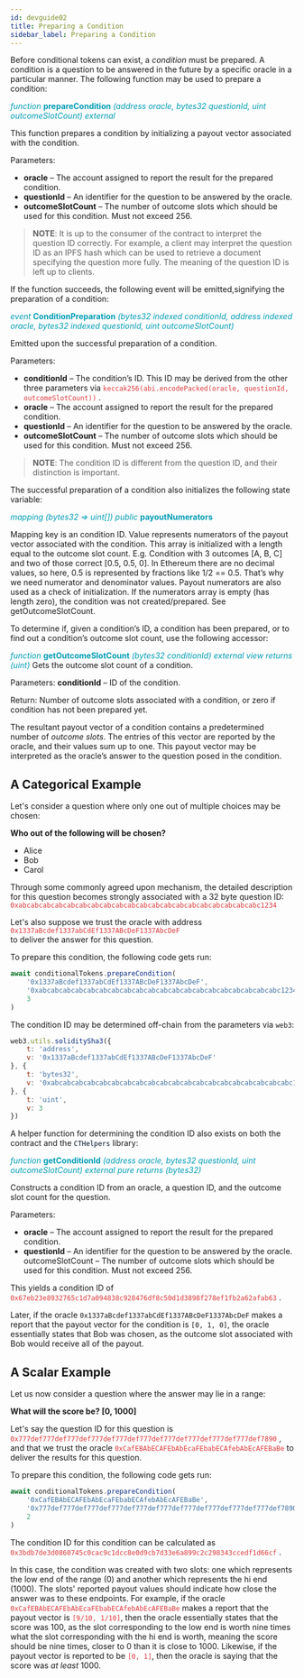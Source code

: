 ```yaml
---
id: devguide02
title: Preparing a Condition
sidebar_label: Preparing a Condition
---
```


Before conditional tokens can exist, a *condition* must be prepared. A
condition is a question to be answered in the future by a specific
oracle in a particular manner. The following function may be used to
prepare a condition:


<span style="color:#009cb4">*function* **prepareCondition** *(address oracle, bytes32 questionId, uint outcomeSlotCount) external*</span>

This function prepares a condition by initializing a payout vector associated with the condition.

Parameters:	

* **oracle** – The account assigned to report the result for the prepared condition.
* **questionId** – An identifier for the question to be answered by the oracle.
* **outcomeSlotCount** – The number of outcome slots which should be used for this condition. Must not exceed 256.

> **NOTE**: It is up to the consumer of the contract to interpret the
question ID correctly. For example, a client may interpret the question
ID as an IPFS hash which can be used to retrieve a document specifying
the question more fully. The meaning of the question ID is left up to
clients.

If the function succeeds, the following event will be emitted,signifying the preparation of a condition:

<span style="color:#009cb4">*event* **ConditionPreparation** *(bytes32 indexed conditionId, address indexed oracle, bytes32 indexed questionId, uint outcomeSlotCount)* </span>

Emitted upon the successful preparation of a condition.

Parameters:
* **conditionId** – The condition’s ID. This ID may be derived from the other three parameters via <span style="color:#DB3A3D">`keccak256(abi.encodePacked(oracle, questionId, outcomeSlotCount))` </span>.
* **oracle** – The account assigned to report the result for the prepared condition.
* **questionId** – An identifier for the question to be answered by the oracle.
* **outcomeSlotCount** – The number of outcome slots which should be used for this condition. Must not exceed 256.


> **NOTE**: The condition ID is different from the question ID, and their
distinction is important.

The successful preparation of a condition also initializes the following
state variable:


<span style="color:#009cb4">*mapping (bytes32 => uint[]) public* **payoutNumerators** </span>

Mapping key is an condition ID. Value represents numerators of the payout vector associated with the condition. This array is initialized with a length equal to the outcome slot count. E.g. Condition with 3 outcomes [A, B, C] and two of those correct [0.5, 0.5, 0]. In Ethereum there are no decimal values, so here, 0.5 is represented by fractions like 1/2 == 0.5. That’s why we need numerator and denominator values. Payout numerators are also used as a check of initialization. If the numerators array is empty (has length zero), the condition was not created/prepared. See getOutcomeSlotCount.

To determine if, given a condition’s ID, a condition has been prepared,
or to find out a condition’s outcome slot count, use the following
accessor:

<span style="color:#009cb4">*function* **getOutcomeSlotCount** *(bytes32 conditionId) external view returns (uint)*</span>
Gets the outcome slot count of a condition.

Parameters:	**conditionId** – ID of the condition.

Return: Number of outcome slots associated with a condition, or zero if condition has not been prepared yet.

The resultant payout vector of a condition contains a predetermined number of *outcome slots*. The entries of this vector are reported by the oracle, and their values sum up to one. This payout vector may be interpreted as the oracle’s answer to the question posed in the condition.


## A Categorical Example

Let's consider a question where only one out of multiple choices may be
chosen:

**Who out of the following will be chosen?**

- Alice
- Bob
- Carol

Through some commonly agreed upon mechanism, the detailed description
for this question becomes strongly associated with a 32 byte question
ID: <span style="color:#DB3A3D">`0xabcabcabcabcabcabcabcabcabcabcabcabcabcabcabcabcabcabcabcabc1234` </span>  

Let's also suppose we trust the oracle with address 
<span style="color:#DB3A3D">`0x1337aBcdef1337abCdEf1337ABcDeF1337AbcDeF` </span>  
 to deliver the answer for
this question.

To prepare this condition, the following code gets run:

``` js
await conditionalTokens.prepareCondition(
    '0x1337aBcdef1337abCdEf1337ABcDeF1337AbcDeF',
    '0xabcabcabcabcabcabcabcabcabcabcabcabcabcabcabcabcabcabcabcabc1234',
    3
)
```

The condition ID may be determined off-chain from the parameters via
`web3`:

``` js
web3.utils.soliditySha3({
    t: 'address',
    v: '0x1337aBcdef1337abCdEf1337ABcDeF1337AbcDeF'
}, {
    t: 'bytes32',
    v: '0xabcabcabcabcabcabcabcabcabcabcabcabcabcabcabcabcabcabcabcabc1234'
}, {
    t: 'uint',
    v: 3
})
```

A helper function for determining the condition ID also exists on both
the contract and the <span style="color:#001428">`CTHelpers` </span>   library:

<span style="color:#009cb4">*function* **getConditionId** *(address oracle, bytes32 questionId, uint outcomeSlotCount) external pure returns (bytes32)*</span>

Constructs a condition ID from an oracle, a question ID, and the outcome slot count for the question.

Parameters:	
- **oracle** – The account assigned to report the result for the prepared condition.
- **questionId** – An identifier for the question to be answered by the oracle.
outcomeSlotCount – The number of outcome slots which should be used for this condition. Must not exceed 256.

This yields a condition ID of
<span style="color:#DB3A3D">`0x67eb23e8932765c1d7a094838c928476df8c50d1d3898f278ef1fb2a62afab63`</span> 
.

Later, if the oracle `0x1337aBcdef1337abCdEf1337ABcDeF1337AbcDeF` makes
a report that the payout vector for the condition is `[0, 1, 0]`, the
oracle essentially states that Bob was chosen, as the outcome slot
associated with Bob would receive all of the payout.


## A Scalar Example

Let us now consider a question where the answer may lie in a range:

**What will the score be? \[0, 1000\]**

Let's say the question ID for this question is
<span style="color:#DB3A3D">`0x777def777def777def777def777def777def777def777def777def777def7890`</span> ,
and that we trust the oracle
<span style="color:#DB3A3D">`0xCafEBAbECAFEbAbEcaFEbabECAfebAbEcAFEBaBe`</span>  to deliver the results for
this question.

To prepare this condition, the following code gets run:

``` js
await conditionalTokens.prepareCondition(
    '0xCafEBAbECAFEbAbEcaFEbabECAfebAbEcAFEBaBe',
    '0x777def777def777def777def777def777def777def777def777def777def7890',
    2
)
```

The condition ID for this condition can be calculated as
<span style="color:#DB3A3D">`0x3bdb7de3d0860745c0cac9c1dcc8e0d9cb7d33e6a899c2c298343ccedf1d66cf`</span> .

In this case, the condition was created with two slots: one which represents the low end of the range (0) and another which represents the hi end (1000). The slots' reported payout values should indicate how close the answer was to these endpoints. For example, if the oracle
<span style="color:#DB3A3D">`0xCafEBAbECAFEbAbEcaFEbabECAfebAbEcAFEBaBe`</span>  makes a report that the payout vector is <span style="color:#DB3A3D">`[9/10, 1/10]`</span>, then the oracle essentially states that the score was 100, as the slot corresponding to the low end is worth nine times what the slot corresponding with the hi end is worth, meaning the score should be nine times, closer to 0 than it is close to 1000. Likewise, if the payout vector is reported to be <span style="color:#DB3A3D">`[0, 1]`</span>, then the oracle is saying that the score was *at least* 1000.
